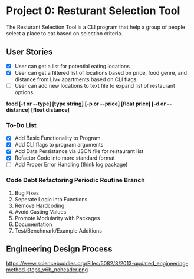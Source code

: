 # Project 0: Resturant Selection Tool
The Resturant Selection Tool is a CLI program that help a group of people select a place to eat based on selection criteria.

## User Stories

- [x] User can get a list for potential eating locations 
- [x] User can get a filtered list of locations based on price, food genre, and distance from Liv+ apartments based on CLI flags
- [ ] User can add new locations to text file to expand list of restaurant options 

**food [-t or --type] [type string] [-p or --price] [float price] [-d or --distance] [float distance]**

### To-Do List
- [x] Add Basic Functionality to Program
- [x] Add CLI flags to program arguments
- [x] Add Data Persistance via JSON file for restaurant list
- [x] Refactor Code into more standard format
- [ ] Add Proper Error Handling (think log package)

### Code Debt Refactoring Periodic Routine Branch
1) Bug Fixes
2) Seperate Logic into Functions
3) Remove Hardcoding
4) Avoid Casting Values
5) Promote Modularity with Packages
6) Documentation
7) Test/Benchmark/Example Additions

## Engineering Design Process
https://www.sciencebuddies.org/Files/5082/8/2013-updated_engineering-method-steps_v6b_noheader.png